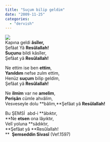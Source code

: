 ```yaml
---
title: "Suçum bilip geldim"
date: "2009-11-25"
categories: 
  - "dervish"
---
```


![](/uploads/image/mescidi_nebevi_.jpg)  
Kapına geldi **âsîler,**  
Şefâat Yâ **Resûlallah!  
Suçunu** bildi kâsîler,  
Şefâat yâ **Resûlallah!**

Ne ettim ise ben **ettim**,  
**Yanıldım** nefse zulm ettim,  
Henüz **suçum** bilip geldim,  
Şefâat yâ **Resûlallah!**

Ne **ilmim** var ne **amelim**,  
**Perişân** cümle ahvâlim,  
Vesveseyle dolu **bâlim,**Şefâat yâ **Resûlallah!**

Bu ŞEMSİ  abd-i **âbıktır,  
**Ne **etsen** ona lâyıktır,  
Velî yoluna **sâdıktır,  
**Şefâat yâ **Resûlallah!  
**  **Şemseddin Sivasî** (Vef.1597)

